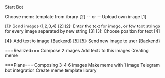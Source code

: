 Start Bot

Choose meme template from library [2]
-- or --
Upload own image [1]

[1]: Send images (1,2,3,4) [2]
[2]: Enter the text for image, or few text strings for every image separated by new string [3]
[3]: Choose position for text [4]

[4]: Add text to image {Backend} [5]
[5]: Send new image to user {Backend}

===Realized===
Compose 2 images
Add texts to this images
Creating meme

===Plans=== 
Composing 3-4-6 images
Make meme with 1 image
Telegram bot integration
Create meme template library
